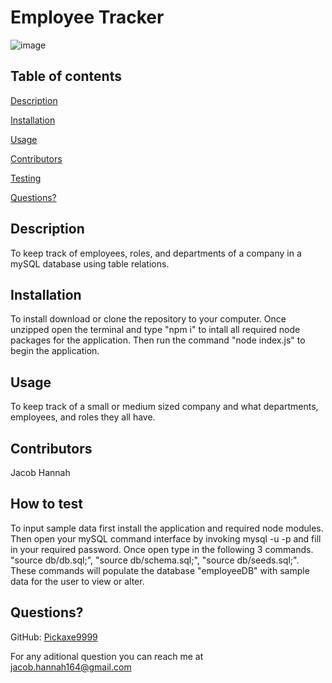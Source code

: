 # Employee Tracker

![image](https://user-images.githubusercontent.com/103781767/182051366-6dc49042-bfe9-478e-8743-5602f0b5ef23.png)


## Table of contents
[Description](#description)

[Installation](#installation)

[Usage](#usage)

[Contributors](#contributors)

[Testing](#how-to-test)

[Questions?](#questions)

## Description
To keep track of employees, roles, and departments of a company in a mySQL database using table relations.

## Installation
To install download or clone the repository to your computer. Once unzipped open the terminal and type "npm i" to intall all required node packages for the application. Then run the command "node index.js" to begin the application.

## Usage
To keep track of a small or medium sized company and what departments, employees, and roles they all have.

## Contributors
Jacob Hannah

## How to test
To input sample data first install the application and required node modules. Then open your mySQL command interface by invoking mysql -u <username> -p and fill in your required password. Once open type in the following 3 commands. "source db/db.sql;", "source db/schema.sql;", "source db/seeds.sql;". These commands will populate the database "employeeDB" with sample data for the user to view or alter.

## Questions?
GitHub: [Pickaxe9999](https://github.com/Pickaxe9999)

For any aditional question you can reach me at [jacob.hannah164@gmail.com](jacob.hannah164@gmail.com)
